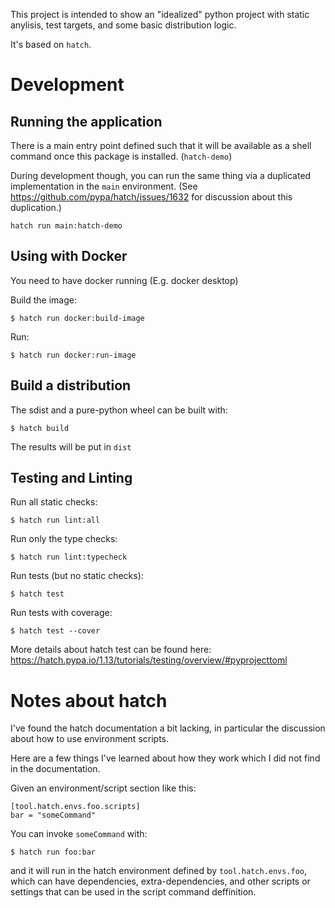 This project is intended to show an "idealized" python project with
static anylisis, test targets, and some basic distribution logic.

It's based on `hatch`.

# Development

## Running the application

There is a main entry point defined such that it will be available as
a shell command once this package is installed. (`hatch-demo`)

During development though, you can run the same thing via a duplicated
implementation in the `main` environment.  (See
https://github.com/pypa/hatch/issues/1632 for discussion about this
duplication.)

```
hatch run main:hatch-demo
```

## Using with Docker

You need to have docker running (E.g. docker desktop)

Build the image:

```
$ hatch run docker:build-image
```

Run:
```
$ hatch run docker:run-image
```

## Build a distribution

The sdist and a pure-python wheel can be built with:

```
$ hatch build
```

The results will be put in `dist`

## Testing and Linting

Run all static checks:
```
$ hatch run lint:all
```

Run only the type checks:
```
$ hatch run lint:typecheck
```

Run tests (but no static checks):
```
$ hatch test
```

Run tests with coverage:
```
$ hatch test --cover
```

More details about hatch test can be found here: https://hatch.pypa.io/1.13/tutorials/testing/overview/#pyprojecttoml



# Notes about hatch

I've found the hatch documentation a bit lacking, in particular the discussion about how to use environment scripts.

Here are a few things I've learned about how they work which I did not find in the documentation.

Given an environment/script section like this:

```
[tool.hatch.envs.foo.scripts]
bar = "someCommand"
```

You can invoke `someCommand` with:

```
$ hatch run foo:bar
```

and it will run in the hatch environment defined by
`tool.hatch.envs.foo`, which can have dependencies,
extra-dependencies, and other scripts or settings that can be used in
the script command deffinition.
